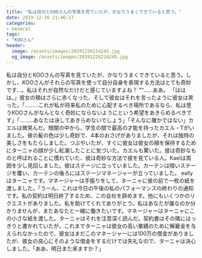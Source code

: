 ```yaml
---
title: "私は自分とKOOさんの写真を見ていたが、かなりうまくできていると思う。"
date: 2019-12-26 21:46:17
categories:
- General
tags:
- "KOOさん"
header:
  image: /assets/images/20191226214245.jpg
  og_image: /assets/images/20191226214245.jpg
---
```


私は自分とKOOさんの写真を見ていたが、かなりうまくできていると思う。しかし、KOOさんがそれらの写真を使って自分自身を表現する方法はとても奇妙です…。私はそれが自然なだけだと感じていますよね？ &quot;&quot;……ああ。 「ははは。」彼女の頬はさらに赤くなった、そして彼女はそれを言ったように彼女は笑った。「………これが私が将来私のために心配するべき場所であるなら、私は思うKOOさんがなんとなく奇妙にならないようにという希望をあきらめるべきです」「………あなたは決してあきらめないでしょう」「そんなに確かではない」カエルは微笑んだ。暗闇の中から、学生の間で最高の才能を持ったカエル・Tがいました。彼の髪の色は少し奇妙で、4本のおさげがありましたが、それは独特の美しさをもたらしました。つぶやいたが、すぐに彼女は彼女の頬を保持するためにターニャの顔が少し紅潮したことに気づいた。カエルも驚いた。彼は奇妙なものと呼ばれることに慣れていた、彼は奇妙な方法で彼を見ている人。Kaelは周囲を少し見回しました。彼はステージに立っていました。カーテンは暗いステージを覆い、カーテンの後ろにはステージマネージャーが立っていました。 eallyはターニャです。マネージャーは手振りをして、ターニャに彼の前で一枚の紙を渡しました。「うーん、これは今日の午後の私のパフォーマンスの終わりの通知です。私の契約は明日終了するため、この会社を辞めます。他にもいくつかのリクエストがありました。私を助けてくれてありがとう。私はあなたが誰なのか分かりませんが、またあなたと一緒に働きたいです。マネージャーはターニャにこの小さな紙を渡した。ターニャはそれを注意深く読んだ。契約書はその隣にはっきりと書かれていたが、これまでターニャは彼女の高い業績のために解雇金を与えられなかったので、彼女はまだこのマネージャーには100万の借金がありましたが、彼女の良心にそのような借金をするだけでは失礼なので、ターニャは決心しました。「ああ、明日また来ますか？」

